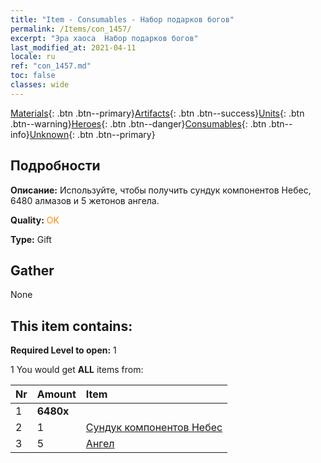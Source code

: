 ```yaml
---
title: "Item - Consumables - Набор подарков богов"
permalink: /Items/con_1457/
excerpt: "Эра хаоса  Набор подарков богов"
last_modified_at: 2021-04-11
locale: ru
ref: "con_1457.md"
toc: false
classes: wide
---
```

 [Materials](/ru/Items/){: .btn .btn--primary}[Artifacts](/ru/Items/Artifacts/){: .btn .btn--success}[Units](/ru/Items/Units/){: .btn .btn--warning}[Heroes](/ru/Items/Heroes/){: .btn .btn--danger}[Consumables](/ru/Items/Consumables/){: .btn .btn--info}[Unknown](/ru/Items/Unknown/){: .btn .btn--primary}

## Подробности
 **Описание:** Используйте, чтобы получить сундук компонентов Небес, 6480 алмазов и 5 жетонов ангела.

 **Quality:** <span style="color: #FF8C00">OK</span>

 **Type:** Gift

## Gather

  None

## This item contains:

 **Required Level to open:** 1

 1 You would get **ALL** items  from:

  | Nr | Amount |     Item    |
  |:---|:-------|:------------|
  | 1 |  **6480x** | <i class="fas fa-gem"/> |  | 
  | 2 | 1 | [Сундук компонентов Небес](/ru/Items/con_1354/) | 
  | 3 | 5 | [Ангел](/ru/Items/unt_196/) | 
